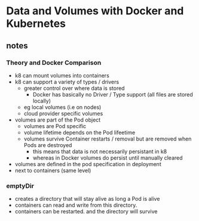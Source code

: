 # Data and Volumes with Docker and Kubernetes

## notes

### Theory and Docker Comparison

- k8 can mount volumes into containers
- k8 can support a variety of types / drivers
  - greater control over where data is stored
    - Docker has basically no Driver / Type support (all files are stored locally) 
  - eg local volumes (i.e on nodes)
  - cloud provider specific volumes
- volumes are part of the Pod object
  - volumes are Pod specific
  - volume lifetime depends on the Pod lifeetime
  - volumes survive Container restarts / removal but are removed when Pods are destroyed
    - this means that data is not necessarily persistant in k8
    - whereas in Docker volumes do persist until manually cleared
- volumes are defined in the pod specification in deployment
- next to containers (same level)

### emptyDir

- creates a directory that will stay alive as long a Pod is alive
- containers can read and write from this directory.
- containers can be restarted. and the directory will survive

###

